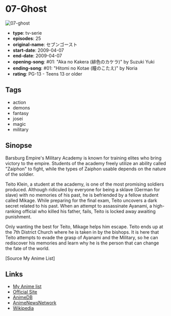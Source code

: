 # 07-Ghost

![07-ghost](https://cdn.myanimelist.net/images/anime/3/22605.jpg)

-   **type**: tv-serie
-   **episodes**: 25
-   **original-name**: セブンゴースト
-   **start-date**: 2009-04-07
-   **end-date**: 2009-04-07
-   **opening-song**: #01: "Aka no Kakera (緋色のカケラ)" by Suzuki Yuki
-   **ending-song**: #01: "Hitomi no Kotae (瞳のこたえ)" by Noria
-   **rating**: PG-13 - Teens 13 or older

## Tags

-   action
-   demons
-   fantasy
-   josei
-   magic
-   military

## Sinopse

Barsburg Empire's Military Academy is known for training elites who bring victory to the empire. Students of the academy freely utilize an ability called "Zaiphon" to fight, while the types of Zaiphon usable depends on the nature of the soldier.

Teito Klein, a student at the academy, is one of the most promising soldiers produced. Although ridiculed by everyone for being a sklave (German for slave) with no memories of his past, he is befriended by a fellow student called Mikage. While preparing for the final exam, Teito uncovers a dark secret related to his past. When an attempt to assassinate Ayanami, a high-ranking official who killed his father, fails, Teito is locked away awaiting punishment.

Only wanting the best for Teito, Mikage helps him escape. Teito ends up at the 7th District Church where he is taken in by the bishops. It is here that Teito attempts to evade the grasp of Ayanami and the Military, so he can rediscover his memories and learn why he is the person that can change the fate of the world.

[Source My Anime List]

## Links

-   [My Anime list](https://myanimelist.net/anime/5525/07-Ghost)
-   [Official Site](http://07-ghost.net/)
-   [AnimeDB](http://anidb.info/perl-bin/animedb.pl?show=anime&aid=6239)
-   [AnimeNewsNetwork](http://www.animenewsnetwork.com/encyclopedia/anime.php?id=10468)
-   [Wikipedia](http://en.wikipedia.org/wiki/07_Ghost)
